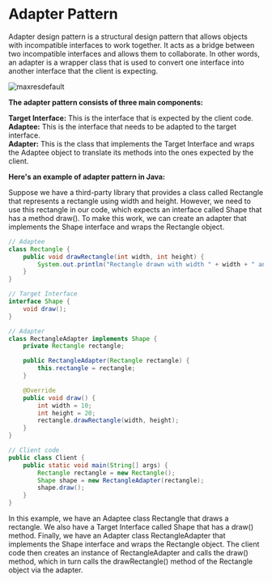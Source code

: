 # Adapter Pattern
Adapter design pattern is a structural design pattern that allows objects with incompatible interfaces to work together. It acts as a bridge between two incompatible interfaces and allows them to collaborate. In other words, an adapter is a wrapper class that is used to convert one interface into another interface that the client is expecting.

![maxresdefault](https://user-images.githubusercontent.com/20413644/235412864-d0f4c333-8987-4f73-a66d-a2e474a63b28.jpeg)


**The adapter pattern consists of three main components:**

**Target Interface:** This is the interface that is expected by the client code.<br>
**Adaptee:** This is the interface that needs to be adapted to the target interface.<br>
**Adapter:** This is the class that implements the Target Interface and wraps the Adaptee object to translate its methods into the ones expected by the client.<br>

**Here's an example of adapter pattern in Java:**

Suppose we have a third-party library that provides a class called Rectangle that represents a rectangle using width and height. However, we need to use this rectangle in our code, which expects an interface called Shape that has a method draw(). To make this work, we can create an adapter that implements the Shape interface and wraps the Rectangle object.


```java
// Adaptee
class Rectangle {
    public void drawRectangle(int width, int height) {
        System.out.println("Rectangle drawn with width " + width + " and height " + height);
    }
}

// Target Interface
interface Shape {
    void draw();
}

// Adapter
class RectangleAdapter implements Shape {
    private Rectangle rectangle;

    public RectangleAdapter(Rectangle rectangle) {
        this.rectangle = rectangle;
    }

    @Override
    public void draw() {
        int width = 10;
        int height = 20;
        rectangle.drawRectangle(width, height);
    }
}

// Client code
public class Client {
    public static void main(String[] args) {
        Rectangle rectangle = new Rectangle();
        Shape shape = new RectangleAdapter(rectangle);
        shape.draw();
    }
}

```


In this example, we have an Adaptee class Rectangle that draws a rectangle. We also have a Target Interface called Shape that has a draw() method. Finally, we have an Adapter class RectangleAdapter that implements the Shape interface and wraps the Rectangle object. The client code then creates an instance of RectangleAdapter and calls the draw() method, which in turn calls the drawRectangle() method of the Rectangle object via the adapter.
